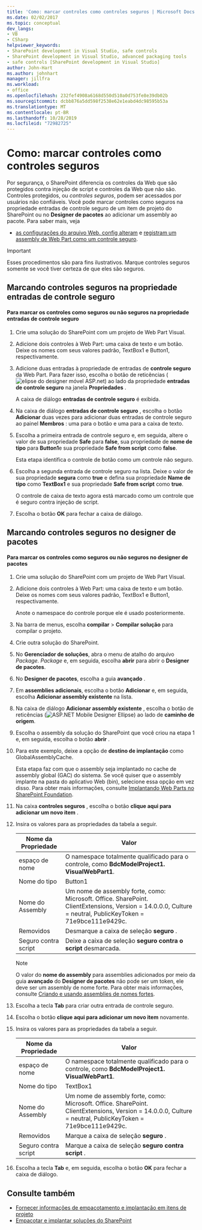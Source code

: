 ```yaml
---
title: 'Como: marcar controles como controles seguros | Microsoft Docs'
ms.date: 02/02/2017
ms.topic: conceptual
dev_langs:
- VB
- CSharp
helpviewer_keywords:
- SharePoint development in Visual Studio, safe controls
- SharePoint development in Visual Studio, advanced packaging tools
- safe controls [SharePoint development in Visual Studio]
author: John-Hart
ms.author: johnhart
manager: jillfra
ms.workload:
- office
ms.openlocfilehash: 232fef4908a6168d550d510a0d753fe8e39db02b
ms.sourcegitcommit: dcbb876a5dd598f2538e62e1eabd4dc98595b53a
ms.translationtype: MT
ms.contentlocale: pt-BR
ms.lasthandoff: 10/28/2019
ms.locfileid: "72982725"
---
```

# <a name="how-to-mark-controls-as-safe-controls"></a>Como: marcar controles como controles seguros
  Por segurança, o SharePoint diferencia os controles da Web que são protegidos contra injeção de script e controles da Web que não são. Controles protegidos, ou *controles seguros*, podem ser acessados por usuários não confiáveis. Você pode marcar controles como seguros na propriedade entradas de controle seguro de um item de projeto do SharePoint ou no **Designer de pacotes** ao adicionar um assembly ao pacote. Para saber mais, veja

- [as configurações do arquivo Web. config alteram](/previous-versions/office/developer/sharepoint-2007/bb802890(v=office.12)) e [registram um assembly de Web Part como um controle seguro](/previous-versions/office/developer/sharepoint2003/dd587360(v=office.11)).

> [!IMPORTANT]
> Esses procedimentos são para fins ilustrativos. Marque controles seguros somente se você tiver certeza de que eles são seguros.

## <a name="marking-safe-controls-in-the-safe-control-entries-property"></a>Marcando controles seguros na propriedade entradas de controle seguro

#### <a name="to-mark-controls-as-safe-or-unsafe-in-the-safe-control-entries-property"></a>Para marcar os controles como seguros ou não seguros na propriedade entradas de controle seguro

1. Crie uma solução do SharePoint com um projeto de Web Part Visual.

2. Adicione dois controles à Web Part: uma caixa de texto e um botão. Deixe os nomes com seus valores padrão, TextBox1 e Button1, respectivamente.

3. Adicione duas entradas à propriedade de entradas de **controle seguro** da Web Part. Para fazer isso, escolha o botão de reticências (![elipse do designer móvel ASP.net](../sharepoint/media/mwellipsis.gif "Elipse do designer móvel ASP.NET")) ao lado da propriedade **entradas de controle seguro** na janela **Propriedades** .

     A caixa de diálogo **entradas de controle seguro** é exibida.

4. Na caixa de diálogo **entradas de controle seguro** , escolha o botão **Adicionar** duas vezes para adicionar duas entradas de controle seguro ao painel **Membros** : uma para o botão e uma para a caixa de texto.

5. Escolha a primeira entrada de controle seguro e, em seguida, altere o valor de sua propriedade **Safe** para **false**, sua propriedade de **nome de tipo** para **Button1**e sua propriedade **Safe from script** como **false**.

     Esta etapa identifica o controle de botão como um controle não seguro.

6. Escolha a segunda entrada de controle seguro na lista. Deixe o valor de sua propriedade **segura** como **true** e defina sua propriedade **Name de tipo** como **TextBox1** e sua propriedade **Safe from script** como **true**.

     O controle de caixa de texto agora está marcado como um controle que é seguro contra injeção de script.

7. Escolha o botão **OK** para fechar a caixa de diálogo.

## <a name="marking-safe-controls-in-the-package-designer"></a>Marcando controles seguros no designer de pacotes

#### <a name="to-mark-controls-as-safe-or-unsafe-in-the-package-designer"></a>Para marcar os controles como seguros ou não seguros no designer de pacotes

1. Crie uma solução do SharePoint com um projeto de Web Part Visual.

2. Adicione dois controles à Web Part: uma caixa de texto e um botão. Deixe os nomes com seus valores padrão, TextBox1 e Button1, respectivamente.

     Anote o namespace do controle porque ele é usado posteriormente.

3. Na barra de menus, escolha **compilar** > **Compilar solução** para compilar o projeto.

4. Crie outra solução do SharePoint.

5. No **Gerenciador de soluções**, abra o menu de atalho do arquivo *Package. Package* e, em seguida, escolha **abrir** para abrir o **Designer de pacotes**.

6. No **Designer de pacotes**, escolha a guia **avançado** .

7. Em **assemblies adicionais**, escolha o botão **Adicionar** e, em seguida, escolha **Adicionar assembly existente** na lista.

8. Na caixa de diálogo **Adicionar assembly existente** , escolha o botão de reticências (![ASP.NET Mobile Designer Ellipse](../sharepoint/media/mwellipsis.gif "Elipse do designer móvel ASP.NET")) ao lado de **caminho de origem**.

9. Escolha o assembly da solução do SharePoint que você criou na etapa 1 e, em seguida, escolha o botão **abrir** .

10. Para este exemplo, deixe a opção de **destino de implantação** como GlobalAssemblyCache.

     Esta etapa faz com que o assembly seja implantado no cache de assembly global (GAC) do sistema. Se você quiser que o assembly implante na pasta do aplicativo Web (bin), selecione essa opção em vez disso. Para obter mais informações, consulte [Implantando Web Parts no SharePoint Foundation](/previous-versions/office/developer/sharepoint-2010/cc768621(v=office.14)).

11. Na caixa **controles seguros** , escolha o botão **clique aqui para adicionar um novo item** .

12. Insira os valores para as propriedades da tabela a seguir.

    |Nome da Propriedade|Valor|
    |-------------------|-----------|
    |espaço de nome|O namespace totalmente qualificado para o controle, como **BdcModelProject1. VisualWebPart1**.|
    |Nome do tipo|Button1|
    |Nome do Assembly|Um nome de assembly forte, como: Microsoft. Office. SharePoint. ClientExtensions, Version = 14.0.0.0, Culture = neutral, PublicKeyToken = 71e9bce111e9429c.|
    |Removidos|Desmarque a caixa de seleção **seguro** .|
    |Seguro contra script|Deixe a caixa de seleção **seguro contra o script** desmarcada.|

    > [!NOTE]
    > O valor do **nome do assembly** para assemblies adicionados por meio da guia **avançado** do **Designer de pacotes** não pode ser um token, ele deve ser um assembly de nome forte. Para obter mais informações, consulte [Criando e usando assemblies de nomes fortes](/previous-versions/dotnet/netframework-4.0/xwb8f617(v=vs.100)).

13. Escolha a tecla **Tab** para criar outra entrada de controle seguro.

14. Escolha o botão **clique aqui para adicionar um novo item** novamente.

15. Insira os valores para as propriedades da tabela a seguir.

    |Nome da Propriedade|Valor|
    |-------------------|-----------|
    |espaço de nome|O namespace totalmente qualificado para o controle, como **BdcModelProject1. VisualWebPart1**.|
    |Nome do tipo|TextBox1|
    |Nome do Assembly|Um nome de assembly forte, como: Microsoft. Office. SharePoint. ClientExtensions, Version = 14.0.0.0, Culture = neutral, PublicKeyToken = 71e9bce111e9429c.|
    |Removidos|Marque a caixa de seleção **seguro** .|
    |Seguro contra script|Marque a caixa de seleção **seguro contra script** .|

16. Escolha a tecla **Tab** e, em seguida, escolha o botão **OK** para fechar a caixa de diálogo.

## <a name="see-also"></a>Consulte também
- [Fornecer informações de empacotamento e implantação em itens de projeto](../sharepoint/providing-packaging-and-deployment-information-in-project-items.md)
- [Empacotar e implantar soluções do SharePoint](../sharepoint/packaging-and-deploying-sharepoint-solutions.md)
